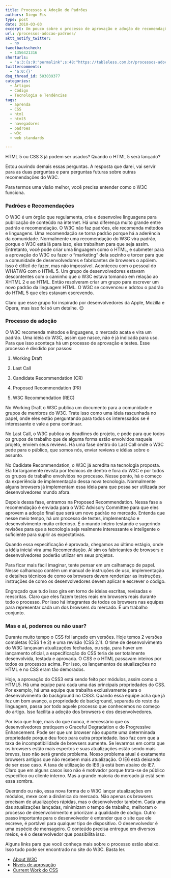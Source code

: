 ```yaml
---
title: Processos e Adoção de Padrões
authors: Diego Eis
type: post
date: 2010-03-03
excerpt: Um pouco sobre o processo de aprovação e adoção de recomendações do W3C.
url: /processos-adocao-padroes/
aktt_notify_twitter:
  - no
tweetbackscheck:
  - 1356421316
shorturls:
  - 'a:3:{s:9:"permalink";s:48:"https://tableless.com.br/processos-adocao-padroes";s:7:"tinyurl";s:26:"https://tinyurl.com/44s2pnn";s:4:"isgd";s:19:"https://is.gd/PVKIMc";}'
twittercomments:
  - 'a:0:{}'
dsq_thread_id: 503039377
categories:
  - Artigos
  - Código
  - Tecnologia e Tendências
tags:
  - aprenda
  - CSS
  - html
  - html5
  - navegadores
  - padroes
  - w3c
  - web standards

---
```

HTML 5 ou CSS 3 já podem ser usados? Quando o HTML 5 será lançado?
  
Estou ouvindo demais essas perguntas. A resposta que darei, vai servir para as duas perguntas e para perguntas futuras sobre outras recomendações do W3C. 

Para termos uma visão melhor, você precisa entender como o W3C funciona.

### Padrões e Recomendações

O W3C é um órgão que regulamenta, cria e desenvolve linguagens para publicação de conteúdo na internet. Há uma diferença muito grande entre padrão e recomendação. O W3C não faz padrões, ele recomenda métodos e linguagens. Uma recomendação se torna padrão porque há a aderência da comunidade. Normalmente uma recomendação do W3C vira padrão, porque o W3C está lá para isso, eles trabalham para que seja assim. Entretanto, você pode criar uma linguagem como o HTML, e submeter para a aprovação do W3C ou fazer o &#8220;marketing&#8221; dela sozinho e torcer para que a comunidade de desenvolvedores e fabricantes de browsers o apóiem. Isso é difícil de fazer, mas não impossível. Aconteceu com o pessoal do WHATWG com o HTML 5. Um grupo de desenvolvedores estavam descontentes com o caminho que o W3C estava tomando em relação ao XHTML 2 e ao HTML. Então resolveram criar um grupo para escrever um novo padrão da linguagem HTML. O W3C se convenceu e adotou o padrão do HTML 5 que eles estavam escrevendo.
  
Claro que esse grupo foi inspirado por desenvolvedores da Apple, Mozilla e Opera, mas isso foi só um detalhe. 😉

### Processo de adoção

O W3C recomenda métodos e linguagens, o mercado acata e vira um padrão. Uma idéia do W3C, assim que nasce, não é já indicada para uso. Para que isso aconteça há um processo de aprovação e testes. Esse processo é dividido por passos:

1. Working Draft
  
2. Last Call
  
3. Candidate Recommendation (CR)
  
4. Proposed Recommendation (PR)
  
5. W3C Recommendation (REC)

No Working Draft o W3C publica um documento para a comunidade e grupos de membros do W3C. Trate isso como uma ideia rascunhada no papel, onde eles estão perguntando para todos os interessados se é interessante e vale a pena continuar.

No Last Call, o W3C publica os deadlines do projeto, e pede para que todos os grupos de trabalho que de alguma forma estão envolvidos naquele projeto, enviem seus reviews. Há uma fase dentro do Last Call onde o W3C pede para o público, que somos nós, enviar reviews e idéias sobre o assunto.

No Cadidate Recommendation, o W3C já acredita na tecnologia proposta. Ela foi largamente revista por técnicos de dentro e fora do W3C e por todos os grupos de trabalho envolvidos no processo. Nesse ponto, há o começo da experiência de implementação dessa nova tecnologia. Normalmente alguns browsers já implementam essa ideia para que possa ser utilizada por desenvolvedores mundo afora.

Depois dessa fase, entramos na Proposed Recommendation. Nessa fase a recomendação é enviada para o W3C Advisory Committee para que eles aprovem a adoção final que será um novo padrão no mercado. Entenda que nesse meio tempo, há um processo de testes, implementação e desenvolvimento muito criterioso. É o mundo inteiro testando e sugerindo revisões para que a tecnologia seja realmente interessante e inteligente o suficiente para suprir as expectativas.

Quando essa especificação é aprovada, chegamos ao último estágio, onde a idéia inicial vira uma Recomendação. Aí sim os fabricantes de browsers e desenvolvedores poderão utilizar em seus projetos.

Para ficar mais fácil imaginar, tente pensar em um calhamaço de papel. Nesse calhamaço contém um manual de instruções de uso, implementação e detalhes técnicos de como os browsers devem renderizar as instruções, instruções de como os desenvolvedores devem aplicar e escrever o código.
  
Engraçado que tudo isso gira em torno de ideias escritas, revisadas e reescritas. Claro que eles fazem testes reais em browsers reais durante todo o processo. Por isso há integrantes de todos os browsers nas equipes para representar cada um dos browsers do mercado. É um trabalho conjunto. 

### Mas e aí, podemos ou não usar?

Durante muito tempo o CSS foi lançado em versões. Hoje temos 2 versões completas (CSS 1 e 2) e uma revisão (CSS 2.1). O time de desenvolvimento do W3C lançavam atualizações fechadas, ou seja, para haver um lançamento oficial, a especificação do CSS teria de ser totalmente desenvolvida, testada e aprovada. O CSS e o HTML passavam inteiros por todos os processos acima. Por isso, os lançamentos de atualizações no HTML e no CSS eram tão demorados.
  
Hoje, a aprovação do CSS3 está sendo feito por módulos, assim como o HTML5. Há uma equipe para cada uma das principais propriedades do CSS. Por exemplo, há uma equipe que trabalha exclusivamente para o desenvolvimento do background no CSS3. Quando essa equipe acha que já fez um bom avanço, a propriedade de background, separada do resto da linguagem, passa por todo aquele processo que conhecemos no começo do artigo. Isso facilita a adoção dos browsers e dos desenvolvedores. 

Por isso que hoje, mais do que nunca, é necessário que os desenvolvedores pratiquem o Graceful Degradation e do Progressive Enhancement. Pode ser que um browser não suporte uma determinada propriedade porque deu foco para outra propriedade. Isso faz com que a taxa de incompatibilidade de browsers aumente. Se levarmos em conta que os browsers estão mais espertos e suas atualizações estão sendo mais breves, isso não será grande problema. Nosso problema atual é exatamente browsers antigos que não recebem mais atualização. O IE6 está deixando de ser esse caso. A taxa de utilização do IE6 já está bem abaixo do IE7. Claro que em alguns casos isso não é motivador porque trata-se de público específico ou cliente interno. Mas a grande maioria do mercado já está sem essa sombra.

Querendo ou não, essa nova forma de o W3C lançar atualizações em módulos, mexe com a dinâmica do mercado. Não apenas os browsers precisam de atualizações rápidas, mas o desenvolvedor também. Cada uma das atualizações lançadas, minimizam o tempo de trabalho, melhoram o processo de desenvolvimento e priorizam a qualidade de código. Outro passo importante para o desenvolvedor é entender que o site que ele escreve, é portável para qualquer tipo de dispositivo. O desenvolvedor é uma espécie de mensageiro. O conteúdo precisa entregue em diversos meios, e é o desenvolvedor que possibilita isso.

Alguns links para que você conheça mais sobre o processo estão abaixo. Isso tudo pode ser encontrado no site do W3C. Basta ler.

  * [About W3C][1]
  * [Níveis de aprovação][2]
  * [Current Work do CSS][3]

 [1]: https://www.w3.org/Consortium/ "Sobre o W3C"
 [2]: https://www.w3.org/2005/10/Process-20051014/tr#maturity-levels "Níveis de aprovação"
 [3]: https://www.w3.org/Style/CSS/current-work#test "Projeto actual do CSS"